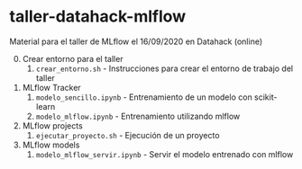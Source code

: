 # taller-datahack-mlflow
Material para el taller de MLflow el 16/09/2020 en Datahack (online)

0. Crear entorno para el taller
    1. `crear_entorno.sh` - Instrucciones para crear el entorno de trabajo del taller
1. MLflow Tracker
    1. `modelo_sencillo.ipynb` - Entrenamiento de un modelo con scikit-learn
    2. `modelo_mlflow.ipynb` - Entrenamiento utilizando mlflow
2. MLflow projects
    1. `ejecutar_proyecto.sh` - Ejecución de un proyecto
3. MLflow models
    1. `modelo_mlflow_servir.ipynb` - Servir el modelo entrenado con mlflow

